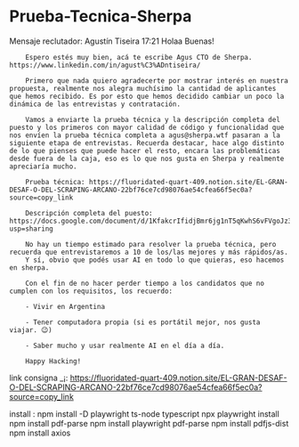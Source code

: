 # Prueba-Tecnica-Sherpa


Mensaje reclutador:
    Agustín Tiseira 17:21
        Holaa Buenas!

        Espero estés muy bien, acá te escribe Agus CTO de Sherpa. https://www.linkedin.com/in/agust%C3%ADntiseira/

        Primero que nada quiero agradecerte por mostrar interés en nuestra propuesta, realmente nos alegra muchísimo la cantidad de aplicantes que hemos recibido. Es por esto que hemos decidido cambiar un poco la dinámica de las entrevistas y contratación.

        Vamos a enviarte la prueba técnica y la descripción completa del puesto y los primeros con mayor calidad de código y funcionalidad que nos envíen la prueba técnica completa a agus@sherpa.wtf pasaran a la siguiente etapa de entrevistas. Recuerda destacar, hace algo distinto de lo que pienses que puede hacer el resto, encara las problemáticas desde fuera de la caja, eso es lo que nos gusta en Sherpa y realmente apreciaría mucho.

        Prueba técnica: https://fluoridated-quart-409.notion.site/EL-GRAN-DESAF-O-DEL-SCRAPING-ARCANO-22bf76ce7cd98076ae54cfea66f5ec0a?source=copy_link

        Descripción completa del puesto: https://docs.google.com/document/d/1KfakcrIfidjBmr6jg1nT5qKwhS6vFVgoJz3KgEhLCEo/edit?usp=sharing

        No hay un tiempo estimado para resolver la prueba técnica, pero recuerda que entrevistaremos a 10 de los/las mejores y más rápidos/as.
        Y sí, obvio que podés usar AI en todo lo que quieras, eso hacemos en sherpa.

        Con el fin de no hacer perder tiempo a los candidatos que no cumplen con los requisitos, los recuerdo:

        - Vivir en Argentina

        - Tener computadora propia (si es portátil mejor, nos gusta viajar. 😉)

        - Saber mucho y usar realmente AI en el día a día.

        Happy Hacking!


link consigna _¡: https://fluoridated-quart-409.notion.site/EL-GRAN-DESAF-O-DEL-SCRAPING-ARCANO-22bf76ce7cd98076ae54cfea66f5ec0a?source=copy_link


install :
    npm install -D playwright ts-node typescript
    npx playwright install
    npm install pdf-parse
    npm install playwright pdf-parse
    npm install pdfjs-dist
    npm install axios